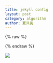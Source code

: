 ```yaml
---
title: jekyll config
layout: post
category: algorithm
author: 夏泽民
---
```

<!-- more -->
{% raw %}

{% endraw %}
<div class="container">
	<div class="row">
	<img src="{{site.url}}{{site.baseurl}}/img/jupyterSlider.png"/>
	</div>
	<div class="row">
	</div>
</div>

